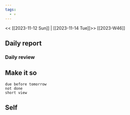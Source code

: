 ```yaml
---
tags:
  - 💀
---
```

<< [[2023-11-12 Sun]] | [[2023-11-14 Tue]]>>
[[2023-W46]]

## Daily report

### Daily review
## Make it so
```tasks
due before tomorrow
not done
short view
```

## Self


